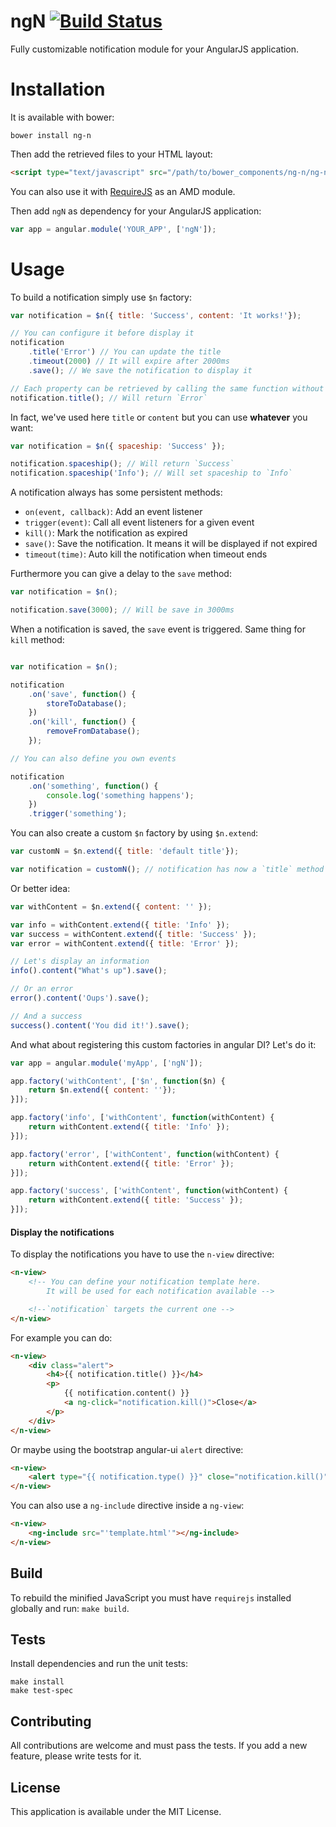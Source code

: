 ngN [![Build Status](https://travis-ci.org/RobinBressan/ng-n.svg?branch=master)](https://travis-ci.org/RobinBressan/ng-n)
===============

Fully customizable notification module for your AngularJS application.

# Installation

It is available with bower:

```
bower install ng-n
```

Then add the retrieved files to your HTML layout:

```html
<script type="text/javascript" src="/path/to/bower_components/ng-n/ng-n.min.js"></script>
```

You can also use it with [RequireJS](http://requirejs.org/) as an AMD module.

Then add `ngN` as dependency for your AngularJS application:

```javascript
var app = angular.module('YOUR_APP', ['ngN']);
```

# Usage

To build a notification simply use `$n` factory:

```javascript
var notification = $n({ title: 'Success', content: 'It works!'});

// You can configure it before display it
notification
    .title('Error') // You can update the title
    .timeout(2000) // It will expire after 2000ms
    .save(); // We save the notification to display it

// Each property can be retrieved by calling the same function without argument
notification.title(); // Will return `Error`
```

In fact, we've used here `title` or `content` but you can use **whatever** you want:
```javascript
var notification = $n({ spaceship: 'Success' });

notification.spaceship(); // Will return `Success`
notification.spaceship('Info'); // Will set spaceship to `Info`
```

A notification always has some persistent methods:

* `on(event, callback)`: Add an event listener
* `trigger(event)`: Call all event listeners for a given event
* `kill()`: Mark the notification as expired
* `save()`: Save the notification. It means it will be displayed if not expired
* `timeout(time)`: Auto kill the notification when timeout ends

Furthermore you can give a delay to the `save` method:

```javascript
var notification = $n();

notification.save(3000); // Will be save in 3000ms
```

When a notification is saved, the `save` event is triggered. Same thing for `kill` method:

```javascript

var notification = $n();

notification
    .on('save', function() {
        storeToDatabase();
    })
    .on('kill', function() {
        removeFromDatabase();
    });

// You can also define you own events

notification
    .on('something', function() {
        console.log('something happens');
    })
    .trigger('something');
```

You can also create a custom `$n` factory by using `$n.extend`:

```javascript
var customN = $n.extend({ title: 'default title'});

var notification = customN(); // notification has now a `title` method
```

Or better idea:

```javascript
var withContent = $n.extend({ content: '' });

var info = withContent.extend({ title: 'Info' });
var success = withContent.extend({ title: 'Success' });
var error = withContent.extend({ title: 'Error' });

// Let's display an information
info().content("What's up").save();

// Or an error
error().content('Oups').save();

// And a success
success().content('You did it!').save();
```

And what about registering this custom factories in angular DI? Let's do it:

```javascript
var app = angular.module('myApp', ['ngN']);

app.factory('withContent', ['$n', function($n) {
    return $n.extend({ content: ''});
}]);

app.factory('info', ['withContent', function(withContent) {
    return withContent.extend({ title: 'Info' });
}]);

app.factory('error', ['withContent', function(withContent) {
    return withContent.extend({ title: 'Error' });
}]);

app.factory('success', ['withContent', function(withContent) {
    return withContent.extend({ title: 'Success' });
}]);
```

#### Display the notifications

To display the notifications you have to use the `n-view` directive:

```html
<n-view>
    <!-- You can define your notification template here.
        It will be used for each notification available -->

    <!--`notification` targets the current one -->
</n-view>
```

For example you can do:

```html
<n-view>
    <div class="alert">
        <h4>{{ notification.title() }}</h4>
        <p>
            {{ notification.content() }}
            <a ng-click="notification.kill()">Close</a>
        </p>
    </div>
</n-view>
```

Or maybe using the bootstrap angular-ui `alert` directive:

```html
<n-view>
    <alert type="{{ notification.type() }}" close="notification.kill()">{{ notification.content() }}</alert>
</n-view>
```

You can also use a `ng-include` directive inside a `ng-view`:

```html
<n-view>
    <ng-include src="'template.html'"></ng-include>
</n-view>
```

Build
------

To rebuild the minified JavaScript you must have `requirejs` installed globally and run: `make build`.

Tests
-----
Install dependencies and run the unit tests:

```
make install
make test-spec
```

Contributing
------------

All contributions are welcome and must pass the tests. If you add a new feature, please write tests for it.

License
-------

This application is available under the MIT License.
